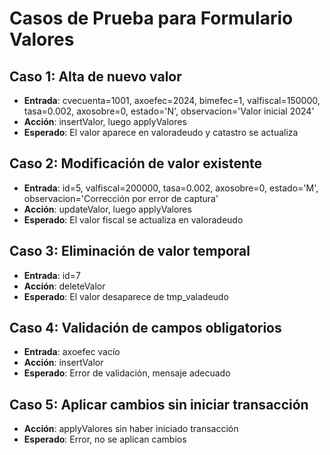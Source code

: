 # Casos de Prueba para Formulario Valores

## Caso 1: Alta de nuevo valor
- **Entrada**: cvecuenta=1001, axoefec=2024, bimefec=1, valfiscal=150000, tasa=0.002, axosobre=0, estado='N', observacion='Valor inicial 2024'
- **Acción**: insertValor, luego applyValores
- **Esperado**: El valor aparece en valoradeudo y catastro se actualiza

## Caso 2: Modificación de valor existente
- **Entrada**: id=5, valfiscal=200000, tasa=0.002, axosobre=0, estado='M', observacion='Corrección por error de captura'
- **Acción**: updateValor, luego applyValores
- **Esperado**: El valor fiscal se actualiza en valoradeudo

## Caso 3: Eliminación de valor temporal
- **Entrada**: id=7
- **Acción**: deleteValor
- **Esperado**: El valor desaparece de tmp_valadeudo

## Caso 4: Validación de campos obligatorios
- **Entrada**: axoefec vacío
- **Acción**: insertValor
- **Esperado**: Error de validación, mensaje adecuado

## Caso 5: Aplicar cambios sin iniciar transacción
- **Acción**: applyValores sin haber iniciado transacción
- **Esperado**: Error, no se aplican cambios
